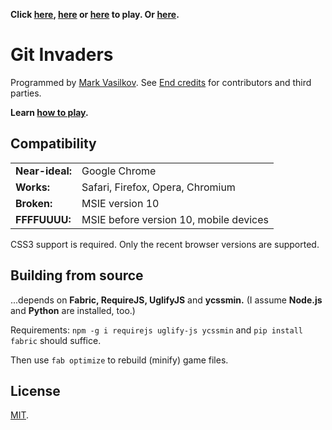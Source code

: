 **Click [here][1], [here][2] or [here][1] to play. Or [here][2].**

[1]: http://animuchan.net/git-invaders/
[2]: http://animuchan.net/git-invaders/music-on/

# Git Invaders

Programmed by [Mark Vasilkov][3].
See [End credits][4] for contributors and third parties.

**Learn [how to play][5].**

[3]: http://careers.stackoverflow.com/mvasilkov
[4]: https://github.com/mvasilkov/game-off-2012/wiki/End-credits
[5]: https://github.com/mvasilkov/game-off-2012/wiki/Battle-station-manual

## Compatibility

<table>
	<tr>
		<td><strong>Near-ideal:</strong></td>
		<td>Google Chrome</td>
	</tr>
	<tr>
		<td><strong>Works:</strong></td>
		<td>Safari, Firefox, Opera, Chromium</td>
	</tr>
	<tr>
		<td><strong>Broken:</strong></td>
		<td>MSIE version 10</td>
	</tr>
	<tr>
		<td><strong>FFFFUUUU:</strong></td>
		<td>MSIE before version 10, mobile devices</td>
	</tr>
</table>

CSS3 support is required.
Only the recent browser versions are supported.

## Building from source

...depends on **Fabric, RequireJS, UglifyJS** and **ycssmin.**
(I assume **Node.js** and **Python** are installed, too.)

Requirements:
`npm -g i requirejs uglify-js ycssmin`
and
`pip install fabric`
should suffice.

Then use `fab optimize` to rebuild (minify) game files.

## License

[MIT][6].

[6]: https://raw.github.com/mvasilkov/game-off-2012/master/MIT-LICENSE.txt
